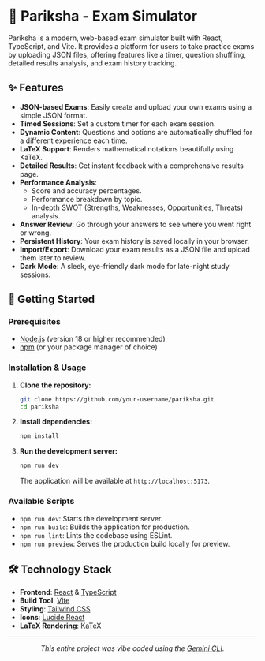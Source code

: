 # 📝 Pariksha - Exam Simulator

Pariksha is a modern, web-based exam simulator built with React, TypeScript, and Vite. It provides a platform for users to take practice exams by uploading JSON files, offering features like a timer, question shuffling, detailed results analysis, and exam history tracking.

## ✨ Features

-   **JSON-based Exams**: Easily create and upload your own exams using a simple JSON format.
-   **Timed Sessions**: Set a custom timer for each exam session.
-   **Dynamic Content**: Questions and options are automatically shuffled for a different experience each time.
-   **LaTeX Support**: Renders mathematical notations beautifully using KaTeX.
-   **Detailed Results**: Get instant feedback with a comprehensive results page.
-   **Performance Analysis**:
    -   Score and accuracy percentages.
    -   Performance breakdown by topic.
    -   In-depth SWOT (Strengths, Weaknesses, Opportunities, Threats) analysis.
-   **Answer Review**: Go through your answers to see where you went right or wrong.
-   **Persistent History**: Your exam history is saved locally in your browser.
-   **Import/Export**: Download your exam results as a JSON file and upload them later to review.
-   **Dark Mode**: A sleek, eye-friendly dark mode for late-night study sessions.

## 🚀 Getting Started

### Prerequisites

-   [Node.js](https://nodejs.org/en/) (version 18 or higher recommended)
-   [npm](https://www.npmjs.com/) (or your package manager of choice)

### Installation & Usage

1.  **Clone the repository:**
    ```bash
    git clone https://github.com/your-username/pariksha.git
    cd pariksha
    ```

2.  **Install dependencies:**
    ```bash
    npm install
    ```

3.  **Run the development server:**
    ```bash
    npm run dev
    ```
    The application will be available at `http://localhost:5173`.

### Available Scripts

-   `npm run dev`: Starts the development server.
-   `npm run build`: Builds the application for production.
-   `npm run lint`: Lints the codebase using ESLint.
-   `npm run preview`: Serves the production build locally for preview.

## 🛠️ Technology Stack

-   **Frontend**: [React](https://reactjs.org/) & [TypeScript](https://www.typescriptlang.org/)
-   **Build Tool**: [Vite](https://vitejs.dev/)
-   **Styling**: [Tailwind CSS](https://tailwindcss.com/)
-   **Icons**: [Lucide React](https://lucide.dev/)
-   **LaTeX Rendering**: [KaTeX](https://katex.org/)

---

<p align="center">
  <em>This entire project was vibe coded using the <a href="https://developers.google.com/gemini/cli">Gemini CLI</a>.</em>
</p>